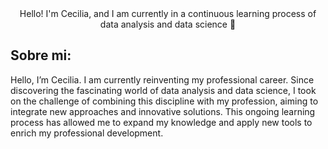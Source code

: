 
<div align= "center" >
 Hello! I'm Cecilia, and I am currently in a continuous learning process of data analysis and data science 👋
</h1>
</div>

<ing scr= [https://img.freepik.com/premium-photo/computer-monitor-with-forex-graph-screen_225446-13839.jpg]>

## Sobre mi:
Hello, I’m Cecilia. I am currently reinventing my professional career. Since discovering the fascinating world of data analysis and data science, I took on the challenge of combining this discipline with my profession, aiming to integrate new approaches and innovative solutions. This ongoing learning process has allowed me to expand my knowledge and apply new tools to enrich my professional development.


